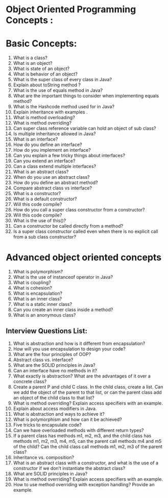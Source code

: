 # Object Oriented Programming Concepts :

# Basic Concepts:

1. What is a class?
2. What is an object?
3. What is state of an object?
4. What is behavior of an object?
5. What is the super class of every class in Java?
6. Explain about toString method ?
7. What is the use of equals method in Java?
8. What are the important things to consider when implementing equals method?
9. What is the Hashcode method used for in Java?
10. Explain inheritance with examples .
11. What is method overloading?
12. What is method overriding?
13. Can super class reference variable can hold an object of sub class?
14. Is multiple inheritance allowed in Java?
15. What is an interface?
16. How do you define an interface?
17. How do you implement an interface?
18. Can you explain a few tricky things about interfaces?
19. Can you extend an interface?
20. Can a class extend multiple interfaces?
21. What is an abstract class?
22. When do you use an abstract class?
23. How do you define an abstract method?
24. Compare abstract class vs interface?
25. What is a constructor?
26. What is a default constructor?
27. Will this code compile?
28. How do you call a super class constructor from a constructor?
29. Will this code compile?
30. What is the use of this()?
31. Can a constructor be called directly from a method?
32. Is a super class constructor called even when there is no explicit call from a sub class constructor?

# Advanced object oriented concepts

1. What is polymorphism?
2. What is the use of instanceof operator in Java?
3. What is coupling?
4. What is cohesion?
5. What is encapsulation?
6. What is an inner class?
7. What is a static inner class?
8. Can you create an inner class inside a method?
9. What is an anonymous class?

## Interview Questions List:

1. What is abstraction and how is it different from encapsulation?
2. How will you use encapsulation to design your code?
3. What are the four principles of OOP?
4. Abstract class vs. interface?
5. What are the SOLID principles in Java?
6. Can an interface have no methods in it?
7. What exactly is abstraction? What are the advantages of it over a concrete class?
8. Create a parent P and child C class. In the child class, create a list. Can we add the object of the parent to that list, or can the parent class add an object of the child class to that list?
9. What is method overriding? Explain access specifiers with an example.
10. Explain about access modifiers in Java.
11. What is abstraction and ways to achieve it?
12. What is polymorphism and how can it be achieved?
13. Five tricks to encapsulate code?
14. Can we have overloaded methods with different return types?
15. If a parent class has methods m1, m2, m3, and the child class has methods m1, m2, m3, m4, m5, can the parent call methods m4 and m5 of the child? Can the child class call methods m1, m2, m3 of the parent class?
16. Inheritance vs. composition?
17. What is an abstract class with a constructor, and what is the use of a constructor if we don’t instantiate the abstract class?
18. What are SOLID principles in Java?
19. What is method overriding? Explain access specifiers with an example.
20. How to use method overriding with exception handling? Provide an example.
